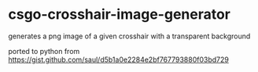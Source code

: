 # csgo-crosshair-image-generator
generates a png image of a given crosshair with a transparent background 
 
 ported to python from https://gist.github.com/saul/d5b1a0e2284e2bf767793880f03bd729
